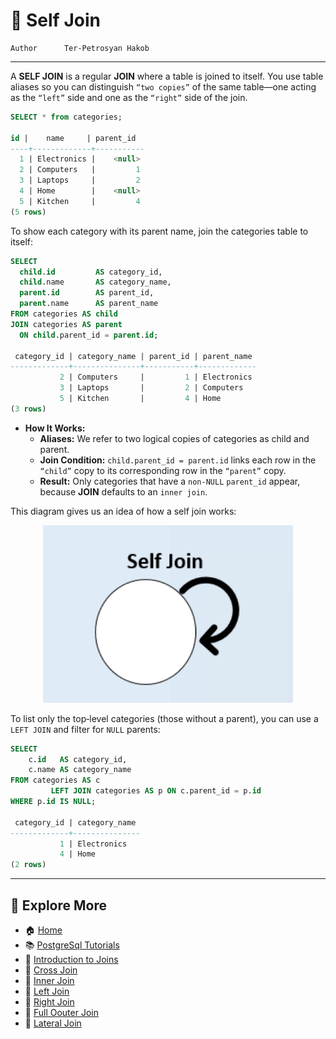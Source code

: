 # 🔗 Self Join


```info
Author      Ter-Petrosyan Hakob
```

---

A **SELF JOIN** is a regular **JOIN** where a table is joined to itself. You use table aliases so you can distinguish `“two copies”` of 
the same table—one acting as the `“left”` side and one as the `“right”` side of the join.

```sql
SELECT * from categories;

id |    name     | parent_id 
----+-------------+-----------
  1 | Electronics |    <null>
  2 | Computers   |         1
  3 | Laptops     |         2
  4 | Home        |    <null>
  5 | Kitchen     |         4
(5 rows)

```

To show each category with its parent name, join the categories table to itself:

```sql
SELECT
  child.id         AS category_id,
  child.name       AS category_name,
  parent.id        AS parent_id,
  parent.name      AS parent_name
FROM categories AS child
JOIN categories AS parent
  ON child.parent_id = parent.id;

 category_id | category_name | parent_id | parent_name 
-------------+---------------+-----------+-------------
           2 | Computers     |         1 | Electronics
           3 | Laptops       |         2 | Computers
           5 | Kitchen       |         4 | Home
(3 rows)
```

- **How It Works:**
    - **Aliases:** We refer to two logical copies of categories as child and parent.
    - **Join Condition:** `child.parent_id = parent.id` links each row in the `“child”` copy to its corresponding row in the `“parent”` copy.
    - **Result:** Only categories that have a `non‑NULL` `parent_id` appear, because **JOIN** defaults to an `inner join`.

This diagram gives us an idea of how a self join works:

<p align="center">
    <img src="./assets/img6.png" alt="img6" width="400" />
</p>


To list only the top‑level categories (those without a parent), you can use a `LEFT JOIN` and filter for `NULL` parents:

```sql
SELECT
    c.id   AS category_id,
    c.name AS category_name
FROM categories AS c
         LEFT JOIN categories AS p ON c.parent_id = p.id
WHERE p.id IS NULL;

 category_id | category_name 
-------------+---------------
           1 | Electronics
           4 | Home
(2 rows)
```

---

## 📌 Explore More

- 🏠 [Home](./../../README.md)
- 📚 [PostgreSql Tutorials](./../tutorials.md)
- 🔗 [Introduction to Joins](./1_Introduction_to_Joins.md)
- 🔗 [Cross Join](./2_cross_join.md)
- 🔗 [Inner Join](./3_Inner_Join.md)
- 🔗 [Left Join](./4_Left_Join.md)
- 🔗 [Right Join](./5_Right_Join.md)
- 🔗 [Full Oouter Join](./6_Full_Oouter_Join.md)
- 🔗 [Lateral Join](./7_Lateral_Join.md)